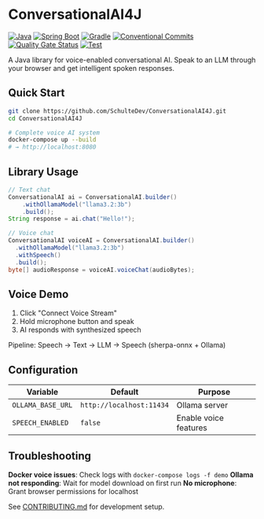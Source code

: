 # ConversationalAI4J

[![Java](https://img.shields.io/badge/Java-21-orange.svg)](https://openjdk.java.net/)
[![Spring Boot](https://img.shields.io/badge/Spring%20Boot-3.3.0-brightgreen.svg)](https://spring.io/projects/spring-boot)
[![Gradle](https://img.shields.io/badge/Gradle-9.0-blue.svg)](https://gradle.org/)
[![Conventional Commits](https://img.shields.io/badge/Conventional%20Commits-1.0.0-pink.svg)](https://conventionalcommits.org)
[![Quality Gate Status](https://sonarcloud.io/api/project_badges/measure?project=SchulteDev_ConversationalAI4J&metric=alert_status&token=d82a94ffeaa4b434396b27080eab2189e4b032e8)](https://sonarcloud.io/summary/new_code?id=SchulteDev_ConversationalAI4J)
[![Test](https://github.com/SchulteDev/ConversationalAI4J/actions/workflows/test.yml/badge.svg)](https://github.com/SchulteDev/ConversationalAI4J/actions/workflows/test.yml)

A Java library for voice-enabled conversational AI. Speak to an LLM through your browser and get
intelligent spoken responses.

## Quick Start

```bash
git clone https://github.com/SchulteDev/ConversationalAI4J.git
cd ConversationalAI4J

# Complete voice AI system
docker-compose up --build
# → http://localhost:8080
```

## Library Usage

```java
// Text chat
ConversationalAI ai = ConversationalAI.builder()
    .withOllamaModel("llama3.2:3b")
    .build();
String response = ai.chat("Hello!");

// Voice chat
ConversationalAI voiceAI = ConversationalAI.builder()
  .withOllamaModel("llama3.2:3b")
  .withSpeech()
  .build();
byte[] audioResponse = voiceAI.voiceChat(audioBytes);
```

## Voice Demo

1. Click "Connect Voice Stream"
2. Hold microphone button and speak
3. AI responds with synthesized speech

Pipeline: Speech → Text → LLM → Speech (sherpa-onnx + Ollama)

## Configuration

| Variable          | Default                  | Purpose               |
|-------------------|--------------------------|-----------------------|
| `OLLAMA_BASE_URL` | `http://localhost:11434` | Ollama server         |
| `SPEECH_ENABLED`  | `false`                  | Enable voice features |

## Troubleshooting

**Docker voice issues**: Check logs with `docker-compose logs -f demo`
**Ollama not responding**: Wait for model download on first run
**No microphone**: Grant browser permissions for localhost

See [CONTRIBUTING.md](CONTRIBUTING.md) for development setup.
